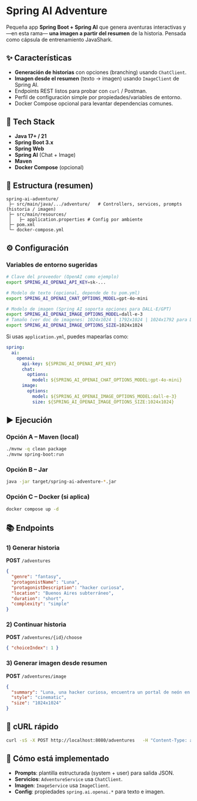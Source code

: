 # Spring AI Adventure

Pequeña app **Spring Boot + Spring AI** que genera aventuras interactivas y —en esta rama— **una imagen a partir del resumen** de la historia. Pensada como cápsula de entrenamiento JavaShark.

## ✨ Características

- **Generación de historias** con opciones (branching) usando `ChatClient`.
- **Imagen desde el resumen** (texto → imagen) usando `ImageClient` de Spring AI.
- Endpoints REST listos para probar con `curl` / Postman.
- Perfil de configuración simple por propiedades/variables de entorno.
- Docker Compose opcional para levantar dependencias comunes.

## 🧱 Tech Stack

- **Java 17+ / 21**
- **Spring Boot 3.x**
- **Spring Web**
- **Spring AI** (Chat + Image)
- **Maven**
- **Docker Compose** (opcional)

## 📂 Estructura (resumen)

```
spring-ai-adventure/
 ├─ src/main/java/.../adventure/   # Controllers, services, prompts (historia / imagen)
 ├─ src/main/resources/
 │   ├─ application.properties # Config por ambiente
 ├─ pom.xml
 └─ docker-compose.yml
```

## ⚙️ Configuración

### Variables de entorno sugeridas

```bash
# Clave del proveedor (OpenAI como ejemplo)
export SPRING_AI_OPENAI_API_KEY=sk-...

# Modelo de texto (opcional, depende de tu pom.yml)
export SPRING_AI_OPENAI_CHAT_OPTIONS_MODEL=gpt-4o-mini

# Modelo de imagen (Spring AI soporta opciones para DALL·E/GPT)
export SPRING_AI_OPENAI_IMAGE_OPTIONS_MODEL=dall-e-3
# Tamaño (ver doc de imagenes: 1024x1024 | 1792x1024 | 1024x1792 para DALL·E 3)
export SPRING_AI_OPENAI_IMAGE_OPTIONS_SIZE=1024x1024
```

Si usas `application.yml`, puedes mapearlas como:

```yaml
spring:
  ai:
    openai:
      api-key: ${SPRING_AI_OPENAI_API_KEY}
      chat:
        options:
          model: ${SPRING_AI_OPENAI_CHAT_OPTIONS_MODEL:gpt-4o-mini}
      image:
        options:
          model: ${SPRING_AI_OPENAI_IMAGE_OPTIONS_MODEL:dall-e-3}
          size: ${SPRING_AI_OPENAI_IMAGE_OPTIONS_SIZE:1024x1024}
```

## ▶️ Ejecución

### Opción A – Maven (local)

```bash
./mvnw -q clean package
./mvnw spring-boot:run
```

### Opción B – Jar

```bash
java -jar target/spring-ai-adventure-*.jar
```

### Opción C – Docker (si aplica)

```bash
docker compose up -d
```

## 📚 Endpoints

### 1) Generar historia

**POST** `/adventures`

```json
{
  "genre": "fantasy",
  "protagonistName": "Luna",
  "protagonistDescription": "hacker curiosa",
  "location": "Buenos Aires subterráneo",
  "duration": "short",
  "complexity": "simple"
}
```

### 2) Continuar historia

**POST** `/adventures/{id}/choose`

```json
{ "choiceIndex": 1 }
```

### 3) Generar imagen desde resumen

**POST** `/adventures/image`

```json
{
  "summary": "Luna, una hacker curiosa, encuentra un portal de neón en el subte...",
  "style": "cinematic",
  "size": "1024x1024"
}
```

## 🧪 cURL rápido

```bash
curl -sS -X POST http://localhost:8080/adventures   -H "Content-Type: application/json"   -d '{"genre":"sci-fi","protagonistName":"Alex","protagonistDescription":"piloto","location":"Marte","duration":"short","complexity":"simple"}' | jq
```

## 🧩 Cómo está implementado

- **Prompts**: plantilla estructurada (system + user) para salida JSON.
- **Servicios**: `AdventureService` usa `ChatClient`.
- **Imagen**: `ImageService` usa `ImageClient`.
- **Config**: propiedades `spring.ai.openai.*` para texto e imagen.

